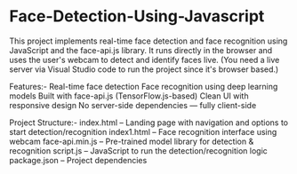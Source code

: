 # Face-Detection-Using-Javascript

This project implements real-time face detection and face recognition using JavaScript and the face-api.js library. It runs directly in the browser and uses the user's webcam to detect and identify faces live.
(You need a live server via Visual Studio code to run the project since it's browser based.)

Features:-
Real-time face detection
Face recognition using deep learning models
Built with face-api.js (TensorFlow.js-based)
Clean UI with responsive design
No server-side dependencies — fully client-side

Project Structure:-
index.html – Landing page with navigation and options to start detection/recognition
index1.html – Face recognition interface using webcam
face-api.min.js – Pre-trained model library for detection & recognition
script.js – JavaScript to run the detection/recognition logic
package.json – Project dependencies
